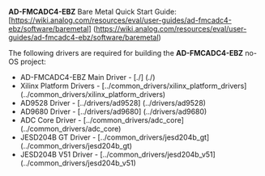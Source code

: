 **AD-FMCADC4-EBZ** Bare Metal Quick Start Guide: [https://wiki.analog.com/resources/eval/user-guides/ad-fmcadc4-ebz/software/baremetal] (https://wiki.analog.com/resources/eval/user-guides/ad-fmcadc4-ebz/software/baremetal)

The following drivers are required for building the **AD-FMCADC4-EBZ** no-OS project:
 - AD-FMCADC4-EBZ Main Driver	-	[./] (./)
 - Xilinx Platform Drivers		-	[../common_drivers/xilinx_platform_drivers] (../common_drivers/xilinx_platform_drivers)
 - AD9528 Driver				-	[../drivers/ad9528] (../drivers/ad9528)
 - AD9680 Driver				-	[../drivers/ad9680] (../drivers/ad9680)
 - ADC Core Driver				-	[../common_drivers/adc_core] (../common_drivers/adc_core)
 - JESD204B GT Driver			-	[../common_drivers/jesd204b_gt] (../common_drivers/jesd204b_gt)
 - JESD204B V51 Driver			-	[../common_drivers/jesd204b_v51] (../common_drivers/jesd204b_v51)
